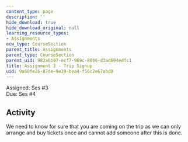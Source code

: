 ```yaml
---
content_type: page
description: ''
hide_download: true
hide_download_original: null
learning_resource_types:
- Assignments
ocw_type: CourseSection
parent_title: Assignments
parent_type: CourseSection
parent_uid: 982a0b97-ecf7-969c-8006-d3ad694edfc1
title: Assignment 3 - Trip Signup
uid: 9a60fe26-87de-9e39-bea4-f56c2e67abd0
---
```


Assigned: Ses #3  
Due: Ses #4

Activity
--------

We need to know for sure that you are coming on the trip as we can only arrange and buy tickets once and cannot add someone after this is done.